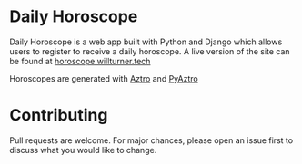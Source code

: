 # Daily Horoscope

Daily Horoscope is a web app built with Python and Django which allows users to register to receive a daily horoscope.
A live version of the site can be found at [horoscope.willturner.tech](https://horoscope.willturner.tech)

Horoscopes are generated with [Aztro](https://github.com/sameerkumar18/aztro) and [PyAztro](https://github.com/sameerkumar18/pyaztro)

# Contributing
Pull requests are welcome. For major chances, please open an issue first to discuss what you would like to change.